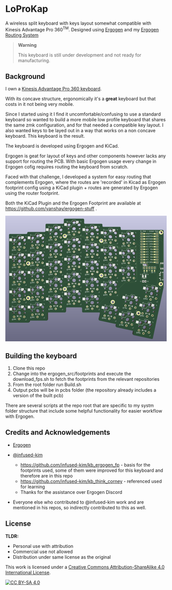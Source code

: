 # LoProKap

A wireless split keyboard with keys layout somewhat compatible with Kinesis Advantage Pro 360<sup>TM</sup>.
Designed using [Ergogen](https://ergogen.xyz/) and my [Ergogen Routing System](https://github.com/yanshay/ergogen-stuff)

> **Warning**
>
> This keyboard is still under development and not ready for manufacturing.

## Background

I own a [Kinesis Advantage Pro 360 keyboard](https://kinesis-ergo.com/shop/adv360pro/). 

With its concave structure, ergonomically it's a **great** keyboard but that costs in it not being very mobile.

Since I started using it I find it uncomfortable/confusing to use a standard keyboard so wanted to build a more mobile low profile keyboard that shares the same zmk configuration, and for that needed a compatible key layout. I also wanted keys to be layed out in a way that works on a non concave keyboard. This keyboard is the result.

The keyboard is developed using Ergogen and KiCad.

Ergogen is geat for layout of keys and other components however lacks any support for routing the PCB. With basic Ergogen usage every change in Ergogen cofig requires routing the keyboard from scratch.

Faced with that challenge, I developed a system for easy routing that complements Ergogen, where the routes are 'recorded' in Kicad as Ergogen footprint config using a KiCad plugin + routes are generated by Ergogen using the router footprint.

Both the KiCad Plugin and the Ergogen Footprint are available at https://github.com/yanshay/ergogen-stuff .

![Keyboard PCB Image](pcb.png)

## Building the keyboard

1. Clone this repo
2. Change into the ergogen_src/footprints and execute the download_fps.sh to fetch the footprints from the relevant repositories
3. From the root folder run Build.sh
4. Output pcbs will be in pcbs folder (the repository already includes a version of the built pcb)

There are several scripts at the repo root that are specific to my systm folder structure that include some helpful functionality for easier workflow with Ergogen.

## Credits and Acknowledgements
- [Ergogen](https://ergogen.xyz/)

- [@infused-kim](https://github.com/infused-kim)
  - https://github.com/infused-kim/kb_ergogen_fp - basis for the footprints used, some of them were improved for this keyboard and therefore are in this repo
  - https://github.com/infused-kim/kb_think_corney - referenced used for learning
  - Thanks for the assistance over Ergogen Discord

- Everyone else who contributed to @infused-kim work and are mentioned in his repos, so indirectly contributed to this as well.

## License

**TLDR:**

- Personal use with attribution
- Commercial use not allowed
- Distribution under same license as the original

This work is licensed under a
[Creative Commons Attribution-ShareAlike 4.0 International License][cc-by-sa].

[![CC BY-SA 4.0][cc-by-sa-image]][cc-by-sa]

[cc-by-sa]: http://creativecommons.org/licenses/by-sa/4.0/
[cc-by-sa-image]: https://licensebuttons.net/l/by-sa/4.0/88x31.png
[cc-by-sa-shield]: https://img.shields.io/badge/License-CC%20BY--SA%204.0-lightgrey.svg


